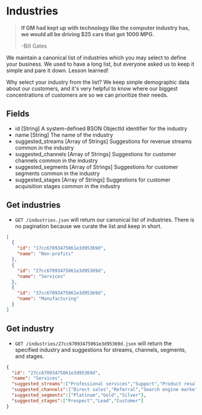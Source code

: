 Industries
========

> **If GM had kept up with technology like the computer industry has,
> we would all be driving $25 cars that got 1000 MPG.**
>
> -Bill Gates

We maintain a canonical list of industries which you may select to define your business. We used to have a long list, but everyone asked us to keep it simple and pare it down. Lesson learned! 

Why select your industry from the list? We keep simple demographic data about our customers, and it's very helpful to know where our biggest concentrations of customers are so we can prioritize their needs.


Fields
------

* id [String] A system-defined BSON ObjectId identifier for the industry
* name [String] The name of the industry
* suggested_streams [Array of Strings] Suggestions for revenue streams common in the industry
* suggested_channels [Array of Strings] Suggestions for customer channels common in the industry
* suggested_segments [Array of Strings] Suggestions for customer segments common in the industry
* suggested_stages [Array of Strings] Suggestions for customer acquisition stages common in the industry


Get industries
------------

* `GET /industries.json` will return our canonical list of industries. There is no pagination because we curate the list and keep in short.

```json
[
  {
    "id": "17cc67093475061e3d95369d",
    "name": "Non-profits"
  },
  {
    "id": "27cc67093475061e3d95369d",
    "name": "Services"
  },
  {
    "id": "37cc67093475061e3d95369d",
    "name": "Manufacturing"
  }
]
```


Get industry
------------

* `GET /industries/27cc67093475061e3d95369d.json` will return the specified industry and suggestions for streams, channels, segments, and stages.

```json
{
  "id": "27cc67093475061e3d95369d",
  "name": "Services",
  "suggested_streams":["Professional services","Support","Product resale"],
  "suggested_channels":["Direct sales","Referral","Search engine marketing","Events","Content marketing"],
  "suggested_segments":["Platinum","Gold","Silver"],
  "suggested_stages":["Prospect","Lead","Customer"]
}
```
